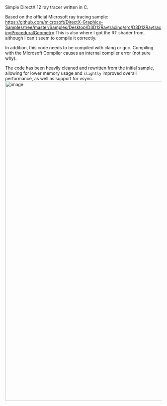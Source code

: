 Simple DirectX 12 ray tracer written in C.

Based on the official Microsoft ray tracing sample: https://github.com/microsoft/DirectX-Graphics-Samples/tree/master/Samples/Desktop/D3D12Raytracing/src/D3D12RaytracingProceduralGeometry
This is also where I got the RT shader from, although I can't seem to compile it correctly.

In addition, this code needs to be compiled with clang or gcc. Compiling with the Microsoft Compiler causes an internal compiler error (not sure why).

The code has been heavily cleaned and rewritten from the initial sample, allowing for lower memory usage and `slightly` improved overall performance, as well as support for vsync.
<img width="1919" height="1027" alt="image" src="https://github.com/user-attachments/assets/5b621c6d-9c67-4934-93fb-4c063fc854d3" />
